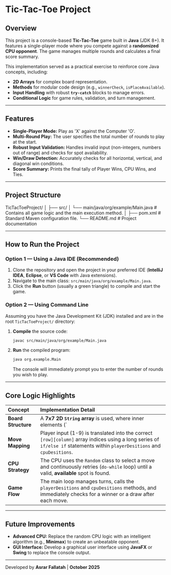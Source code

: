 # Tic-Tac-Toe Project

## Overview
This project is a console-based **Tic-Tac-Toe** game built in **Java** (JDK 8+). It features a single-player mode where you compete against a **randomized CPU opponent**. The game manages multiple rounds and calculates a final score summary.

This implementation served as a practical exercise to reinforce core Java concepts, including:
* **2D Arrays** for complex board representation.
* **Methods** for modular code design (e.g., `winnerCheck`, `isPlaceAvailable`).
* **Input Handling** with robust **`try-catch`** blocks to manage errors.
* **Conditional Logic** for game rules, validation, and turn management.

---

## Features
* **Single-Player Mode:** Play as 'X' against the Computer 'O'.
* **Multi-Round Play:** The user specifies the total number of rounds to play at the start.
* **Robust Input Validation:** Handles invalid input (non-integers, numbers out of range) and checks for spot availability.
* **Win/Draw Detection:** Accurately checks for all horizontal, vertical, and diagonal win conditions.
* **Score Summary:** Prints the final tally of Player Wins, CPU Wins, and Ties.

---

## Project Structure
TicTacToeProject/ │ ├── src/ │ └── main/java/org/example/Main.java # Contains all game logic and the main execution method. │ ├── pom.xml # Standard Maven configuration file. └── README.md # Project documentation

---

## How to Run the Project

### Option 1 — Using a Java IDE (Recommended)
1.  Clone the repository and open the project in your preferred IDE (**IntelliJ IDEA**, **Eclipse**, or **VS Code** with Java extensions).
2.  Navigate to the main class: `src/main/java/org/example/Main.java`.
3.  Click the **Run** button (usually a green triangle) to compile and start the game.

### Option 2 — Using Command Line
Assuming you have the Java Development Kit (JDK) installed and are in the root `TicTacToeProject/` directory:

1.  **Compile** the source code:
    ```bash
    javac src/main/java/org/example/Main.java
    ```
2.  **Run** the compiled program:
    ```bash
    java org.example.Main
    ```
    The console will immediately prompt you to enter the number of rounds you wish to play.

---

## Core Logic Highlights

| Concept | Implementation Detail |
| :--- | :--- |
| **Board Structure** | A **7x7 2D `String` array** is used, where inner elements (`|`, `+`, `--`) form the visual grid, and positions are mapped to non-consecutive indices (e.g., choice 1 is `[1][1]`). |
| **Move Mapping** | Player input (1-9) is translated into the correct `[row][column]` array indices using a long series of `if/else if` statements within `playerDesitions` and `cpuDesitions`. |
| **CPU Strategy** | The CPU uses the `Random` class to select a move and continuously retries (`do-while` loop) until a valid, **available** spot is found. |
| **Game Flow** | The main loop manages turns, calls the `playerDesitions` and `cpuDesitions` methods, and immediately checks for a winner or a draw after each move. |

---

## Future Improvements
* **Advanced CPU:** Replace the random CPU logic with an intelligent algorithm (e.g., **Minimax**) to create an unbeatable opponent.
* **GUI Interface:** Develop a graphical user interface using **JavaFX** or **Swing** to replace the console output.

---
Developed by
**Asrar Fallatah** | **October 2025**
